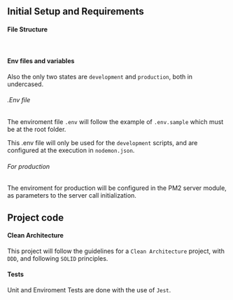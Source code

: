 ## Initial Setup and Requirements

#### File Structure

</br>

#### Env files and variables

Also the only two states are `development` and `production`, both in undercased.

###### .Env file

The enviroment file `.env` will follow the example of `.env.sample` which must be at the root folder.

This .env file will only be used for the `development` scripts, and are configured at the execution in `nodemon.json`.

###### For production

The enviroment for production will be configured in the PM2 server module, as parameters to the server call initialization.

## Project code

#### Clean Architecture

This project will follow the guidelines for a `Clean Architecture` project, with `DDD`, and following `SOLID` principles.

#### Tests

Unit and Enviroment Tests are done with the use of `Jest`.
